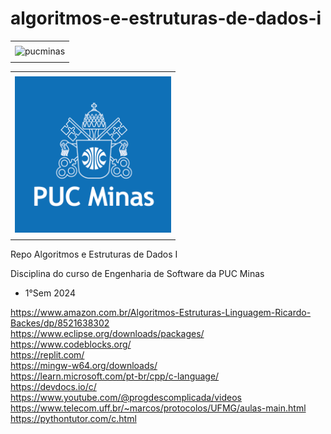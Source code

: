 # algoritmos-e-estruturas-de-dados-i

<div align="center">
    <table>
        <tr>
         <td align="center" colspan="1"></td>
        </tr> 
        <tr>
            <td>
                <img alt="pucminas" src="https://github.com/joaopauloaramuni/joaopauloaramuni/blob/main/img/engsoft.png?raw=true"/>
            </td>
        </tr>
        <tr>
            <td align="center" colspan="1"></td>
        </tr> 
    </table>
</div>


<div align="center">
    <table>
        <tr>
         <td align="center" colspan="1"></td>
        </tr> 
        <tr>
            <td>
                <img width="250px" height="250px" alt="pucminas" src="https://github.com/joaopauloaramuni/joaopauloaramuni/blob/main/img/puc-logo-azul.png?raw=true"/>
            </td>
        </tr>
        <tr>
            <td align="center" colspan="1"></td>
        </tr> 
    </table>
</div>

Repo Algoritmos e Estruturas de Dados I

Disciplina do curso de Engenharia de Software da PUC Minas 

- 1°Sem 2024

https://www.amazon.com.br/Algoritmos-Estruturas-Linguagem-Ricardo-Backes/dp/8521638302
<br>https://www.eclipse.org/downloads/packages/
<br>https://www.codeblocks.org/
<br>https://replit.com/
<br>https://mingw-w64.org/downloads/
<br>https://learn.microsoft.com/pt-br/cpp/c-language/
<br>https://devdocs.io/c/
<br>https://www.youtube.com/@progdescomplicada/videos
<br>https://www.telecom.uff.br/~marcos/protocolos/UFMG/aulas-main.html
<br>https://pythontutor.com/c.html
